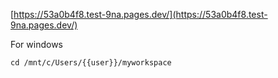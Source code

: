 [https://53a0b4f8.test-9na.pages.dev/](https://53a0b4f8.test-9na.pages.dev/)

For windows
```
cd /mnt/c/Users/{{user}}/myworkspace
```